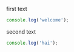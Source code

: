 first text
```js path=test.js eval=1
console.log('welcome');
```
second text
```js path=test.js eval=1
console.log('hai');
```
